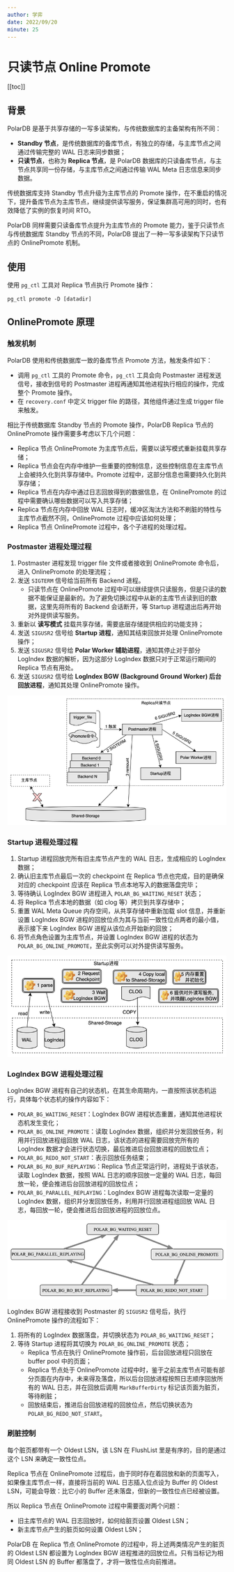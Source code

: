 ```yaml
---
author: 学弈
date: 2022/09/20
minute: 25
---
```


# 只读节点 Online Promote

<Badge type="tip" text="V11 / v1.1.1-" vertical="top" />

<ArticleInfo :frontmatter=$frontmatter></ArticleInfo>

[[toc]]

## 背景

PolarDB 是基于共享存储的一写多读架构，与传统数据库的主备架构有所不同：

- **Standby 节点**，是传统数据库的备库节点，有独立的存储，与主库节点之间通过传输完整的 WAL 日志来同步数据；
- **只读节点**，也称为 **Replica 节点**，是 PolarDB 数据库的只读备库节点，与主节点共享同一份存储，与主库节点之间通过传输 WAL Meta 日志信息来同步数据。

传统数据库支持 Standby 节点升级为主库节点的 Promote 操作，在不重启的情况下，提升备库节点为主库节点，继续提供读写服务，保证集群高可用的同时，也有效降低了实例的恢复时间 RTO。

PolarDB 同样需要只读备库节点提升为主库节点的 Promote 能力，鉴于只读节点与传统数据库 Standby 节点的不同，PolarDB 提出了一种一写多读架构下只读节点的 OnlinePromote 机制。

## 使用

使用 `pg_ctl` 工具对 Replica 节点执行 Promote 操作：

```bash:no-line-numbers
pg_ctl promote -D [datadir]
```

## OnlinePromote 原理

### 触发机制

PolarDB 使用和传统数据库一致的备库节点 Promote 方法，触发条件如下：

- 调用 `pg_ctl` 工具的 Promote 命令，`pg_ctl` 工具会向 Postmaster 进程发送信号，接收到信号的 Postmaster 进程再通知其他进程执行相应的操作，完成整个 Promote 操作。
- 在 `recovery.conf` 中定义 trigger file 的路径，其他组件通过生成 trigger file 来触发。

相比于传统数据库 Standby 节点的 Promote 操作，PolarDB Replica 节点的 OnlinePromote 操作需要多考虑以下几个问题：

- Replica 节点 OnlinePromote 为主库节点后，需要以读写模式重新挂载共享存储；
- Replica 节点会在内存中维护一些重要的控制信息，这些控制信息在主库节点上会被持久化到共享存储中。Promote 过程中，这部分信息也需要持久化到共享存储；
- Replica 节点在内存中通过日志回放得到的数据信息，在 OnlinePromote 的过程中需要确认哪些数据可以写入共享存储；
- Replica 节点在内存中回放 WAL 日志时，缓冲区淘汰方法和不刷脏的特性与主库节点截然不同，OnlinePromote 过程中应该如何处理；
- Replica 节点 OnlinePromote 过程中，各个子进程的处理过程。

### Postmaster 进程处理过程

1. Postmaster 进程发现 trigger file 文件或者接收到 OnlinePromote 命令后，进入 OnlinePromote 的处理流程；
2. 发送 `SIGTERM` 信号给当前所有 Backend 进程。
   - 只读节点在 OnlinePromote 过程中可以继续提供只读服务，但是只读的数据不能保证是最新的。为了避免切换过程中从新的主库节点读到旧的数据，这里先将所有的 Backend 会话断开，等 Startup 进程退出后再开始对外提供读写服务。
3. 重新以 **读写模式** 挂载共享存储，需要底层存储提供相应的功能支持；
4. 发送 `SIGUSR2` 信号给 **Startup 进程**，通知其结束回放并处理 OnlinePromote 操作；
5. 发送 `SIGUSR2` 信号给 **Polar Worker 辅助进程**，通知其停止对于部分 LogIndex 数据的解析，因为这部分 LogIndex 数据只对于正常运行期间的 Replica 节点有用处。
6. 发送 `SIGUSR2` 信号给 **LogIndex BGW (Background Ground Worker) 后台回放进程**，通知其处理 OnlinePromote 操作。

![image.png](../../imgs/online_promote_postmaster.png)

### Startup 进程处理过程

1. Startup 进程回放完所有旧主库节点产生的 WAL 日志，生成相应的 LogIndex 数据；
2. 确认旧主库节点最后一次的 checkpoint 在 Replica 节点也完成，目的是确保对应的 checkpoint 应该在 Replica 节点本地写入的数据落盘完毕；
3. 等待确认 LogIndex BGW 进程进入 `POLAR_BG_WAITING_RESET` 状态；
4. 将 Replica 节点本地的数据（如 clog 等）拷贝到共享存储中；
5. 重置 WAL Meta Queue 内存空间，从共享存储中重新加载 slot 信息，并重新设置 LogIndex BGW 进程的回放位点为其与当前一致性位点两者的最小值，表示接下来 LogIndex BGW 进程从该位点开始新的回放；
6. 将节点角色设置为主库节点，并设置 LogIndex BGW 进程的状态为 `POLAR_BG_ONLINE_PROMOTE`，至此实例可以对外提供读写服务。

![image.png](../../imgs/online_promote_startup.png)

### LogIndex BGW 进程处理过程

LogIndex BGW 进程有自己的状态机，在其生命周期内，一直按照该状态机运行，具体每个状态机的操作内容如下：

- `POLAR_BG_WAITING_RESET`：LogIndex BGW 进程状态重置，通知其他进程状态机发生变化；
- `POLAR_BG_ONLINE_PROMOTE`：读取 LogIndex 数据，组织并分发回放任务，利用并行回放进程组回放 WAL 日志，该状态的进程需要回放完所有的 LogIndex 数据才会进行状态切换，最后推进后台回放进程的回放位点；
- `POLAR_BG_REDO_NOT_START`：表示回放任务结束；
- `POLAR_BG_RO_BUF_REPLAYING`：Replica 节点正常运行时，进程处于该状态，读取 LogIndex 数据，按照 WAL 日志的顺序回放一定量的 WAL 日志，每回放一轮，便会推进后台回放进程的回放位点；
- `POLAR_BG_PARALLEL_REPLAYING`：LogIndex BGW 进程每次读取一定量的 LogIndex 数据，组织并分发回放任务，利用并行回放进程组回放 WAL 日志，每回放一轮，便会推进后台回放进程的回放位点。

![image.png](../../imgs/online_promote_logindex_bgw.png)

LogIndex BGW 进程接收到 Postmaster 的 `SIGUSR2` 信号后，执行 OnlinePromote 操作的流程如下：

1. 将所有的 LogIndex 数据落盘，并切换状态为 `POLAR_BG_WAITING_RESET`；
2. 等待 Startup 进程将其切换为 `POLAR_BG_ONLINE_PROMOTE` 状态；
   - Replica 节点在执行 OnlinePromote 操作前，后台回放进程只回放在 buffer pool 中的页面；
   - Replica 节点处于 OnlinePromote 过程中时，鉴于之前主库节点可能有部分页面在内存中，未来得及落盘，所以后台回放进程按照日志顺序回放所有的 WAL 日志，并在回放后调用 `MarkBufferDirty` 标记该页面为脏页，等待刷脏；
   - 回放结束后，推进后台回放进程的回放位点，然后切换状态为 `POLAR_BG_REDO_NOT_START`。

### 刷脏控制

每个脏页都带有一个 Oldest LSN，该 LSN 在 FlushList 里是有序的，目的是通过这个 LSN 来确定一致性位点。

Replica 节点在 OnlinePromote 过程后，由于同时存在着回放和新的页面写入，如果像主库节点一样，直接将当前的 WAL 日志插入位点设为 Buffer 的 Oldest LSN，可能会导致：比它小的 Buffer 还未落盘，但新的一致性位点已经被设置。

所以 Replica 节点在 OnlinePromote 过程中需要面对两个问题：

- 旧主库节点的 WAL 日志回放时，如何给脏页设置 Oldest LSN；
- 新主库节点产生的脏页如何设置 Oldest LSN；

PolarDB 在 Replica 节点 OnlinePromote 的过程中，将上述两类情况产生的脏页的 Oldest LSN 都设置为 LogIndex BGW 进程推进的回放位点。只有当标记为相同 Oldest LSN 的 Buffer 都落盘了，才将一致性位点向前推进。
